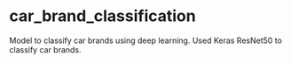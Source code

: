 # car_brand_classification
Model to classify car brands using deep learning.
Used Keras ResNet50 to classify car brands. 

